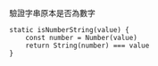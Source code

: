 
驗證字串原本是否為數字
```
static isNumberString(value) {
	const number = Number(value)
	return String(number) === value
}
```